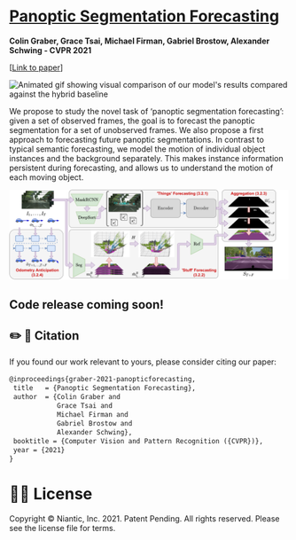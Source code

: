 # [Panoptic Segmentation Forecasting](https://arxiv.org/abs/2104.03962)
**Colin Graber, Grace Tsai, Michael Firman, Gabriel Brostow, Alexander Schwing - CVPR 2021**

\[[Link to paper](https://arxiv.org/abs/2104.03962)\]

![Animated gif showing visual comparison of our model's results compared against the hybrid baseline](comparison.gif)

We propose to study the novel task of ‘panoptic segmentation forecasting’: given a set of observed frames, the goal is to forecast the panoptic segmentation for a set of unobserved frames. We also propose a first approach to forecasting future panoptic segmentations. In contrast to typical semantic forecasting, we model the motion of individual object instances and the background separately. This makes instance information persistent during forecasting, and allows us to understand the motion of each moving object.

![Image presenting the model diagram](overview.png "Overview of the model")

## Code release coming soon!

## ✏️ 📄 Citation

If you found our work relevant to yours, please consider citing our paper:
```
@inproceedings{graber-2021-panopticforecasting,
 title   = {Panoptic Segmentation Forecasting},
 author  = {Colin Graber and
            Grace Tsai and
            Michael Firman and
            Gabriel Brostow and
            Alexander Schwing},
 booktitle = {Computer Vision and Pattern Recognition ({CVPR})},
 year = {2021}
}
```

# 👩‍⚖️ License
Copyright © Niantic, Inc. 2021. Patent Pending. All rights reserved. Please see the license file for terms.
